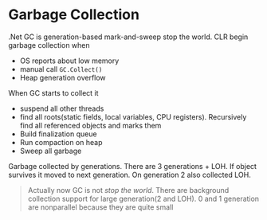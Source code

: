 # Garbage Collection

.Net GC is generation-based mark-and-sweep stop the world. CLR begin garbage collection when
+ OS reports about low memory
+ manual call `GC.Collect()`
+ Heap generation overflow

When GC starts to collect it
+ suspend all other threads
+ find all roots(static fields, local variables, CPU registers). Recursively find all referenced objects and marks them
+ Build finalization queue
+ Run compaction on heap
+ Sweep all garbage

Garbage collected by generations. There are 3 generations + LOH. If object survives it moved to next generation. On generation 2 also collected LOH.

> Actually now GC is not *stop the world*. There are background collection support for large generation(2 and LOH). 0 and 1 generation are nonparallel because they are quite small